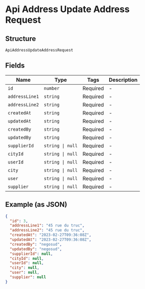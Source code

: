 
# Api Address Update Address Request

## Structure

`ApiAddressUpdateAddressRequest`

## Fields

| Name | Type | Tags | Description |
|  --- | --- | --- | --- |
| `id` | `number` | Required | - |
| `addressLine1` | `string` | Required | - |
| `addressLine2` | `string` | Required | - |
| `createdAt` | `string` | Required | - |
| `updatedAt` | `string` | Required | - |
| `createdBy` | `string` | Required | - |
| `updatedBy` | `string` | Required | - |
| `supplierId` | `string \| null` | Required | - |
| `cityId` | `string \| null` | Required | - |
| `userId` | `string \| null` | Required | - |
| `city` | `string \| null` | Required | - |
| `user` | `string \| null` | Required | - |
| `supplier` | `string \| null` | Required | - |

## Example (as JSON)

```json
{
  "id": 3,
  "addressLine1": "45 rue du truc",
  "addressLine2": "45 rue du truc",
  "createdAt": "2023-02-27T09:36:08Z",
  "updatedAt": "2023-02-27T09:36:08Z",
  "createdBy": "negosud",
  "updatedBy": "negosud",
  "supplierId": null,
  "cityId": null,
  "userId": null,
  "city": null,
  "user": null,
  "supplier": null
}
```

